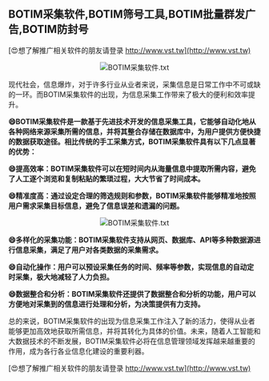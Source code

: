 ## **BOTIM采集软件,BOTIM筛号工具,BOTIM批量群发广告,BOTIM防封号**

[😍想了解推广相关软件的朋友请登录 http://www.vst.tw](http://www.vst.tw)

 <center><img src="https://vst.tw/MP4/tuiguang/png/8.png" alt="BOTIM采集软件.txt"></center>

现代社会，信息爆炸，对于许多行业从业者来说，采集信息是日常工作中不可或缺的一环。而BOTIM采集软件的出现，为信息采集工作带来了极大的便利和效率提升。

**😄BOTIM采集软件是一款基于先进技术开发的信息采集工具，它能够自动化地从各种网络来源采集所需的信息，并将其整合存储在数据库中，为用户提供方便快捷的数据获取途径。相比传统的手工采集方式，BOTIM采集软件具有以下几点显著的优势：**

**😄提高效率：BOTIM采集软件可以在短时间内从海量信息中提取所需内容，避免了人工逐个浏览和复制粘贴的繁琐过程，大大节省了时间成本。**

**😄精准度高：通过设定合理的筛选规则和参数，BOTIM采集软件能够精准地按照用户需求采集目标信息，避免了信息误差和遗漏的问题。**

 <center><img src="https://vst.tw/MP4/tuiguang/png/3.png" alt="BOTIM采集软件.txt"></center>

**😄多样化的采集功能：BOTIM采集软件支持从网页、数据库、API等多种数据源进行信息采集，满足了用户对各类数据的采集需求。**

**😄自动化操作：用户可以预设采集任务的时间、频率等参数，实现信息的自动定时采集，极大地减轻了人力负担。**

**😄数据整合和分析：BOTIM采集软件还提供了数据整合和分析的功能，用户可以方便地对采集到的信息进行处理和分析，为决策提供有力支持。**

总的来说，BOTIM采集软件的出现为信息采集工作注入了新的活力，使得从业者能够更加高效地获取所需信息，并将其转化为具体的价值。未来，随着人工智能和大数据技术的不断发展，BOTIM采集软件必将在信息管理领域发挥越来越重要的作用，成为各行各业信息化建设的重要利器。

[😍想了解推广相关软件的朋友请登录 http://www.vst.tw](http://www.vst.tw)



